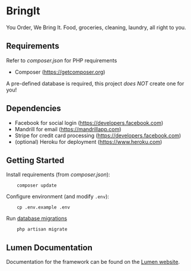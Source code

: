 # BringIt

You Order, We Bring It. Food, groceries, cleaning, laundry, all right to you.

## Requirements

Refer to _composer.json_ for PHP requirements

* Composer (https://getcomposer.org)

A pre-defined database is required, this project *does NOT* create one for you!

## Dependencies

- Facebook for social login (https://developers.facebook.com)
- Mandrill for email (https://mandrillapp.com)
- Stripe for credit card processing (https://developers.facebook.com)
- (optional) Heroku for deployment (https://www.heroku.com)

## Getting Started

Install requirements (from _composer.json_):

        composer update

Configure environment (and modify `.env`):

        cp .env.example .env

Run [database migrations](http://laravel.com/docs/migrations)

        php artisan migrate

## Lumen Documentation

Documentation for the framework can be found on the [Lumen website](http://lumen.laravel.com/docs).

